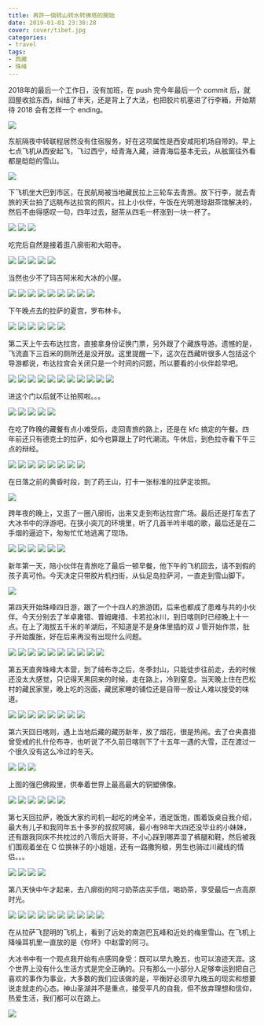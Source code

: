 ```yaml
---
title: 再許一個转山转水转佛塔的開始
date: 2019-01-01 23:38:28
cover: cover/tibet.jpg
categories:
- travel
tags:
- 西藏
- 珠峰
---
```

2018年的最后一个工作日，没有加班，在 push 完今年最后一个 commit 后，就回屋收拾东西，纠结了半天，还是背上了大法，也把胶片机塞进了行李箱，开始期待 2018 会有怎样一个 ending。

<!-- more -->

<img class="aligncenter" src="https://jsd.cdn.zzko.cn/gh/zhinieing/picx-images-hosting@master/tibet/1546007957306.jpg" />

东航隔夜中转联程居然没有住宿服务，好在这项属性是西安咸阳机场自带的。早上七点飞机从西安起飞，飞过西宁，经青海入藏，进青海后基本无云，从舷窗往外看都是皑皑的雪山。

<img class="aligncenter" src="https://jsd.cdn.zzko.cn/gh/zhinieing/picx-images-hosting@master/tibet/P81230-103254.jpg" />

下飞机坐大巴到市区，在民航局被当地藏民拉上三轮车去青旅。放下行李，就去青旅的天台拍了远眺布达拉宫的照片。拉上小伙伴，午饭在光明港琼甜茶馆解决的，然后不由得感叹一句，四年过去，甜茶从四毛一杯涨到一块一杯了。

<img class="aligncenter" src="https://jsd.cdn.zzko.cn/gh/zhinieing/picx-images-hosting@master/tibet/1546147354106.jpg" />

<img class="aligncenter" src="https://jsd.cdn.zzko.cn/gh/zhinieing/picx-images-hosting@master/tibet/1546147441743.jpg" />

<img class="aligncenter" src="https://jsd.cdn.zzko.cn/gh/zhinieing/picx-images-hosting@master/tibet/1546147485318.jpg" />

吃完后自然是接着逛八廓街和大昭寺。

<img class="aligncenter" src="https://jsd.cdn.zzko.cn/gh/zhinieing/picx-images-hosting@master/tibet/Tibet-23.jpg" />

<img class="aligncenter" src="https://jsd.cdn.zzko.cn/gh/zhinieing/picx-images-hosting@master/tibet/Tibet-19.jpg" />

<img class="aligncenter" src="https://jsd.cdn.zzko.cn/gh/zhinieing/picx-images-hosting@master/tibet/Tibet-20.jpg" />

<img class="aligncenter" src="https://jsd.cdn.zzko.cn/gh/zhinieing/picx-images-hosting@master/tibet/Tibet-21.jpg" />

<img class="aligncenter" src="https://jsd.cdn.zzko.cn/gh/zhinieing/picx-images-hosting@master/tibet/Tibet-22.jpg" />

当然也少不了玛吉阿米和大冰的小屋。

<img class="aligncenter" src="https://jsd.cdn.zzko.cn/gh/zhinieing/picx-images-hosting@master/tibet/Tibet-24.jpg" />

<img class="aligncenter" src="https://jsd.cdn.zzko.cn/gh/zhinieing/picx-images-hosting@master/tibet/Tibet-25.jpg" />

<img class="aligncenter" src="https://jsd.cdn.zzko.cn/gh/zhinieing/picx-images-hosting@master/tibet/Tibet-26.jpg" />

<img class="aligncenter" src="https://jsd.cdn.zzko.cn/gh/zhinieing/picx-images-hosting@master/tibet/Tibet-27.jpg" />

<img class="aligncenter" src="https://jsd.cdn.zzko.cn/gh/zhinieing/picx-images-hosting@master/tibet/Tibet-29.jpg" />

<img class="aligncenter" src="https://jsd.cdn.zzko.cn/gh/zhinieing/picx-images-hosting@master/tibet/Tibet-30.jpg" />

<img class="aligncenter" src="https://jsd.cdn.zzko.cn/gh/zhinieing/picx-images-hosting@master/tibet/Tibet-31.jpg" />

<img class="aligncenter" src="https://jsd.cdn.zzko.cn/gh/zhinieing/picx-images-hosting@master/tibet/Tibet-32.jpg" />

<img class="aligncenter" src="https://jsd.cdn.zzko.cn/gh/zhinieing/picx-images-hosting@master/tibet/Tibet-33.jpg" />

下午晚点去的拉萨的夏宫，罗布林卡。

<img class="aligncenter" src="https://jsd.cdn.zzko.cn/gh/zhinieing/picx-images-hosting@master/tibet/Tibet-34.jpg" />

<img class="aligncenter" src="https://jsd.cdn.zzko.cn/gh/zhinieing/picx-images-hosting@master/tibet/Tibet-35.jpg" />

<img class="aligncenter" src="https://jsd.cdn.zzko.cn/gh/zhinieing/picx-images-hosting@master/tibet/Tibet-36.jpg" />

<img class="aligncenter" src="https://jsd.cdn.zzko.cn/gh/zhinieing/picx-images-hosting@master/tibet/Tibet-37.jpg" />

<img class="aligncenter" src="https://jsd.cdn.zzko.cn/gh/zhinieing/picx-images-hosting@master/tibet/Tibet-38.jpg" />

<img class="aligncenter" src="https://jsd.cdn.zzko.cn/gh/zhinieing/picx-images-hosting@master/tibet/Tibet-39.jpg" />

第二天上午去布达拉宫，直接拿身份证换门票，另外跟了个藏族导游。遗憾的是，飞流直下三百米的厕所还是没开放。这里提醒一下，这次在西藏听很多人包括这个导游都说，布达拉宫会关闭只是一个时间的问题，所以要看的小伙伴趁早吧。

<img class="aligncenter" src="https://jsd.cdn.zzko.cn/gh/zhinieing/picx-images-hosting@master/tibet/Tibet-50.jpg" />

<img class="aligncenter" src="https://jsd.cdn.zzko.cn/gh/zhinieing/picx-images-hosting@master/tibet/Tibet-49.jpg" />

<img class="aligncenter" src="https://jsd.cdn.zzko.cn/gh/zhinieing/picx-images-hosting@master/tibet/Tibet-50.jpg" />

<img class="aligncenter" src="https://jsd.cdn.zzko.cn/gh/zhinieing/picx-images-hosting@master/tibet/Tibet-51.jpg" />

<img class="aligncenter" src="https://jsd.cdn.zzko.cn/gh/zhinieing/picx-images-hosting@master/tibet/Tibet-52.jpg" />

<img class="aligncenter" src="https://jsd.cdn.zzko.cn/gh/zhinieing/picx-images-hosting@master/tibet/Tibet-53.jpg" />

<img class="aligncenter" src="https://jsd.cdn.zzko.cn/gh/zhinieing/picx-images-hosting@master/tibet/Tibet-54.jpg" />

<img class="aligncenter" src="https://jsd.cdn.zzko.cn/gh/zhinieing/picx-images-hosting@master/tibet/Tibet-55.jpg" />

<img class="aligncenter" src="https://jsd.cdn.zzko.cn/gh/zhinieing/picx-images-hosting@master/tibet/Tibet-56.jpg" />

<img class="aligncenter" src="https://jsd.cdn.zzko.cn/gh/zhinieing/picx-images-hosting@master/tibet/Tibet-57.jpg" />

<img class="aligncenter" src="https://jsd.cdn.zzko.cn/gh/zhinieing/picx-images-hosting@master/tibet/Tibet-58.jpg" />

进这个门以后就不让拍照啦。。。

<img class="aligncenter" src="https://jsd.cdn.zzko.cn/gh/zhinieing/picx-images-hosting@master/tibet/Tibet-59.jpg" />

<img class="aligncenter" src="https://jsd.cdn.zzko.cn/gh/zhinieing/picx-images-hosting@master/tibet/Tibet-60.jpg" />

<img class="aligncenter" src="https://jsd.cdn.zzko.cn/gh/zhinieing/picx-images-hosting@master/tibet/Tibet-61.jpg" />

<img class="aligncenter" src="https://jsd.cdn.zzko.cn/gh/zhinieing/picx-images-hosting@master/tibet/Tibet-62.jpg" />

<img class="aligncenter" src="https://jsd.cdn.zzko.cn/gh/zhinieing/picx-images-hosting@master/tibet/Tibet-63.jpg" />

在吃了昨晚的藏餐有点小难受后，走回青旅的路上，还是在 kfc 搞定的午餐。四年前还只有德克士的拉萨，如今也算跟上了时代潮流。午休后，到色拉寺看下午三点的辩经。

<img class="aligncenter" src="https://jsd.cdn.zzko.cn/gh/zhinieing/picx-images-hosting@master/tibet/Tibet-64.jpg" />

<img class="aligncenter" src="https://jsd.cdn.zzko.cn/gh/zhinieing/picx-images-hosting@master/tibet/Tibet-65.jpg" />

<img class="aligncenter" src="https://jsd.cdn.zzko.cn/gh/zhinieing/picx-images-hosting@master/tibet/Tibet-66.jpg" />

<img class="aligncenter" src="https://jsd.cdn.zzko.cn/gh/zhinieing/picx-images-hosting@master/tibet/Tibet-67.jpg" />

<img class="aligncenter" src="https://jsd.cdn.zzko.cn/gh/zhinieing/picx-images-hosting@master/tibet/Tibet-68.jpg" />

<img class="aligncenter" src="https://jsd.cdn.zzko.cn/gh/zhinieing/picx-images-hosting@master/tibet/Tibet-69.jpg" />

<img class="aligncenter" src="https://jsd.cdn.zzko.cn/gh/zhinieing/picx-images-hosting@master/tibet/Tibet-71.jpg" />

<img class="aligncenter" src="https://jsd.cdn.zzko.cn/gh/zhinieing/picx-images-hosting@master/tibet/Tibet-70.jpg" />

在日落之前的黄昏时段，到了药王山，打卡一张标准的拉萨定妆照。

<img class="aligncenter" src="https://jsd.cdn.zzko.cn/gh/zhinieing/picx-images-hosting@master/tibet/Tibet-72.jpg" />

跨年夜的晚上，又逛了一圈八廓街，出来又走到布达拉宫广场。最后还是打车去了大冰书中的浮游吧，在狭小突兀的环境里，听了几首半吟半唱的歌，最后还是在二手烟的逼迫下，匆匆忙忙地逃离了现场。

<img class="aligncenter" src="https://jsd.cdn.zzko.cn/gh/zhinieing/picx-images-hosting@master/tibet/Tibet-2.jpg" />

<img class="aligncenter" src="https://jsd.cdn.zzko.cn/gh/zhinieing/picx-images-hosting@master/tibet/Tibet-6.jpg" />

<img class="aligncenter" src="https://jsd.cdn.zzko.cn/gh/zhinieing/picx-images-hosting@master/tibet/Tibet-7.jpg" />

<img class="aligncenter" src="https://jsd.cdn.zzko.cn/gh/zhinieing/picx-images-hosting@master/tibet/Tibet-1.jpg" />

<img class="aligncenter" src="https://jsd.cdn.zzko.cn/gh/zhinieing/picx-images-hosting@master/tibet/Tibet-5.jpg" />

<img class="aligncenter" src="https://jsd.cdn.zzko.cn/gh/zhinieing/picx-images-hosting@master/tibet/Tibet-3.jpg" />

新年第一天，陪小伙伴在青旅吃了最后一顿早餐，他下午的飞机回去，请不到假的孩子真可怜。今天决定只带胶片机扫街，从仙足岛拉萨河，一直走到雪山脚下。

<img class="aligncenter" src="https://jsd.cdn.zzko.cn/gh/zhinieing/picx-images-hosting@master/tibet/1546218501664.jpg" />

<!-- <video class="aligncenter" src="http://lvideo.dafork.com/lkMws4RZEAKk_PWIgsfUVdIxjuvP" preload="metadata" controls="controls" width="100%" height="100%">
</video> -->

第四天开始珠峰四日游，跟了一个十四人的旅游团，后来也都成了患难与共的小伙伴。今天分别去了羊卓雍错、普姆雍措、卡若拉冰川，到日喀则时已经晚上十一点。在上了海拔五千米的羊湖后，不知道是不是身体里插的双 J 管开始作祟，肚子开始腹胀，好在后来再没有出现什么问题。

<img class="aligncenter" src="https://jsd.cdn.zzko.cn/gh/zhinieing/picx-images-hosting@master/tibet/Tibet-8.jpg" />

<img class="aligncenter" src="https://jsd.cdn.zzko.cn/gh/zhinieing/picx-images-hosting@master/tibet/Tibet-9.jpg" />

<img class="aligncenter" src="https://jsd.cdn.zzko.cn/gh/zhinieing/picx-images-hosting@master/tibet/Tibet-10.jpg" />

<img class="aligncenter" src="https://jsd.cdn.zzko.cn/gh/zhinieing/picx-images-hosting@master/tibet/Tibet-11.jpg" />

<img class="aligncenter" src="https://jsd.cdn.zzko.cn/gh/zhinieing/picx-images-hosting@master/tibet/Tibet-12.jpg" />

<img class="aligncenter" src="https://jsd.cdn.zzko.cn/gh/zhinieing/picx-images-hosting@master/tibet/Tibet-13.jpg" />

<img class="aligncenter" src="https://jsd.cdn.zzko.cn/gh/zhinieing/picx-images-hosting@master/tibet/Tibet-14.jpg" />

<img class="aligncenter" src="https://jsd.cdn.zzko.cn/gh/zhinieing/picx-images-hosting@master/tibet/Tibet-16.jpg" />

<img class="aligncenter" src="https://jsd.cdn.zzko.cn/gh/zhinieing/picx-images-hosting@master/tibet/Tibet-17.jpg" />

<img class="aligncenter" src="https://jsd.cdn.zzko.cn/gh/zhinieing/picx-images-hosting@master/tibet/Tibet-18.jpg" />

第五天直奔珠峰大本营，到了绒布寺之后，冬季封山，只能徒步往前走，去的时候还没太大感觉，只记得天黑回来的时候，走在路上，冷到窒息。当天晚上住在巴松村的藏民家里，晚上吃的泡面，藏民家睡的铺位还是自带一股让人难以接受的味道。

<img class="aligncenter" src="https://jsd.cdn.zzko.cn/gh/zhinieing/picx-images-hosting@master/tibet/1546483696451.jpg" />

<img class="aligncenter" src="https://jsd.cdn.zzko.cn/gh/zhinieing/picx-images-hosting@master/tibet/Tibet-40.jpg" />

<img class="aligncenter" src="https://jsd.cdn.zzko.cn/gh/zhinieing/picx-images-hosting@master/tibet/Tibet-41.jpg" />

<img class="aligncenter" src="https://jsd.cdn.zzko.cn/gh/zhinieing/picx-images-hosting@master/tibet/Tibet-42.jpg" />

<img class="aligncenter" src="https://jsd.cdn.zzko.cn/gh/zhinieing/picx-images-hosting@master/tibet/Tibet-43.jpg" />

<img class="aligncenter" src="https://jsd.cdn.zzko.cn/gh/zhinieing/picx-images-hosting@master/tibet/Tibet-44.jpg" />

<img class="aligncenter" src="https://jsd.cdn.zzko.cn/gh/zhinieing/picx-images-hosting@master/tibet/Tibet-46.jpg" />

<img class="aligncenter" src="https://jsd.cdn.zzko.cn/gh/zhinieing/picx-images-hosting@master/tibet/Tibet-47.jpg" />

<!-- <video class="aligncenter" src="http://lvideo.dafork.com/llm1omq--HRwrJU9QWmbrvYBmMaZ" preload="metadata" controls="controls" width="100%" height="100%">
</video> -->

第六天回日喀则，遇上当地后藏的藏历新年，放了烟花，很是热闹。去了仓央嘉措曾受戒的扎什伦布寺，也听说了不久前日喀则下了十五年一遇的大雪，正在渡过一个很久没有这么冷过的冬天。

<img class="aligncenter" src="https://jsd.cdn.zzko.cn/gh/zhinieing/picx-images-hosting@master/tibet/Tibet-73.jpg" />

<img class="aligncenter" src="https://jsd.cdn.zzko.cn/gh/zhinieing/picx-images-hosting@master/tibet/Tibet-74.jpg" />

<img class="aligncenter" src="https://jsd.cdn.zzko.cn/gh/zhinieing/picx-images-hosting@master/tibet/Tibet-75.jpg" />

上图的强巴佛殿里，供奉着世界上最高最大的铜塑佛像。

<img class="aligncenter" src="https://jsd.cdn.zzko.cn/gh/zhinieing/picx-images-hosting@master/tibet/Tibet-76.jpg" />

<img class="aligncenter" src="https://jsd.cdn.zzko.cn/gh/zhinieing/picx-images-hosting@master/tibet/Tibet-77.jpg" />

<img class="aligncenter" src="https://jsd.cdn.zzko.cn/gh/zhinieing/picx-images-hosting@master/tibet/Tibet-78.jpg" />

<img class="aligncenter" src="https://jsd.cdn.zzko.cn/gh/zhinieing/picx-images-hosting@master/tibet/Tibet-79.jpg" />

<img class="aligncenter" src="https://jsd.cdn.zzko.cn/gh/zhinieing/picx-images-hosting@master/tibet/Tibet-80.jpg" />

<img class="aligncenter" src="https://jsd.cdn.zzko.cn/gh/zhinieing/picx-images-hosting@master/tibet/Tibet-81.jpg" />

第七天回拉萨，晚饭大家约司机一起吃的烤全羊，酒足饭饱，围着饭桌自我介绍，最大有儿子和我同年五十多岁的叔叔阿姨，最小有98年大四还没毕业的小妹妹，还有跟我同床不共枕过的八零后大哥哥，不小心踩到哪弄湿了裤腿和鞋，然后被我们围观着坐在 C 位换袜子的小姐姐，还有一路撒狗粮，男生也骑过川藏线的情侣。。。

<img class="aligncenter" src="https://jsd.cdn.zzko.cn/gh/zhinieing/picx-images-hosting@master/tibet/Tibet-82.jpg" />

<img class="aligncenter" src="https://jsd.cdn.zzko.cn/gh/zhinieing/picx-images-hosting@master/tibet/Tibet-83.jpg" />

<img class="aligncenter" src="https://jsd.cdn.zzko.cn/gh/zhinieing/picx-images-hosting@master/tibet/Tibet-4.jpg" />

<img class="aligncenter" src="https://jsd.cdn.zzko.cn/gh/zhinieing/picx-images-hosting@master/tibet/mmexport1547602560034.jpg" />

第八天快中午才起来，去八廓街的阿刁奶茶店买手信，喝奶茶，享受最后一点高原时光。

<img class="aligncenter" src="https://jsd.cdn.zzko.cn/gh/zhinieing/picx-images-hosting@master/tibet/1546680730950.jpg" />

<img class="aligncenter" src="https://jsd.cdn.zzko.cn/gh/zhinieing/picx-images-hosting@master/tibet/1546681006220.jpg" />

<img class="aligncenter" src="https://jsd.cdn.zzko.cn/gh/zhinieing/picx-images-hosting@master/tibet/1546681664969.jpg" />

<img class="aligncenter" src="https://jsd.cdn.zzko.cn/gh/zhinieing/picx-images-hosting@master/tibet/1546747310414.jpg" />

<img class="aligncenter" src="https://jsd.cdn.zzko.cn/gh/zhinieing/picx-images-hosting@master/tibet/1546747594983.jpg" />

<img class="aligncenter" src="https://jsd.cdn.zzko.cn/gh/zhinieing/picx-images-hosting@master/tibet/1546746902794.jpg" />

<img class="aligncenter" src="https://jsd.cdn.zzko.cn/gh/zhinieing/picx-images-hosting@master/tibet/1546747264067.jpg" />

<img class="aligncenter" src="https://jsd.cdn.zzko.cn/gh/zhinieing/picx-images-hosting@master/tibet/1546747960372.jpg" />

<img class="aligncenter" src="https://jsd.cdn.zzko.cn/gh/zhinieing/picx-images-hosting@master/tibet/1546747426368.jpg" />

<img class="aligncenter" src="https://jsd.cdn.zzko.cn/gh/zhinieing/picx-images-hosting@master/tibet/1546762562029.jpg" />

在从拉萨飞昆明的飞机上，看到了远处的南迦巴瓦峰和近处的梅里雪山。在飞机上降噪耳机里一直放的是《你坏》中赵雷的阿刁。

<!-- <video class="aligncenter" src="http://lvideo.dafork.com/luxpcdICzR9-0gHCDW3dlWdOWc2f" preload="metadata" controls="controls" width="100%" height="100%">
</video> -->

大冰书中有一个观点我开始有点感同身受：既可以早九晚五，也可以浪迹天涯。这个世界上没有什么生活方式是完全正确的。只有那么一小部分人足够幸运到把自己喜欢的事作为事业，大多数的我们应该做的是，平衡好必须早九晚五的现实和想要说走就走的心态。神山圣湖并不是重点，接受平凡的自我，但不放弃理想和信仰，热爱生活，我们都可以在路上。

<img class="aligncenter" src="https://jsd.cdn.zzko.cn/gh/zhinieing/picx-images-hosting@master/tibet/save_share_review_picture_1547572075.jpeg" />

<audio src="http://music.163.com/song/media/outer/url?id=571338415.mp3" poster="http://p1.music.126.net/BJgUd9aD9gpougZFASRTTw==/18548761162235571.jpg?param=130y130" name="阿刁" author="赵雷" loop autoplay>
</audio>